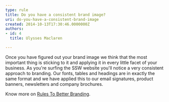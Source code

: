 ```yaml
---
type: rule
title: Do you have a consistent brand image?
uri: do-you-have-a-consistent-brand-image
created: 2014-10-13T17:30:46.0000000Z
authors:
- id: 4
  title: Ulysses Maclaren

---
```


 
​Once you have figured out your brand image we think that the most important thing is sticking to it and applying it in every little facet of your business. As you're surfing the SSW website you'll notice a very consistent approach to branding. Our fonts, tables and headings are in exactly the same format and we have applied this to our email signatures, product banners, newsletters and company brochures.
 
​Know more on [Rules To Better Branding​](http&#58;//www.ssw.com.au/ssw/Standards/Rules/RulestoBetterBranding.aspx).​
​  
